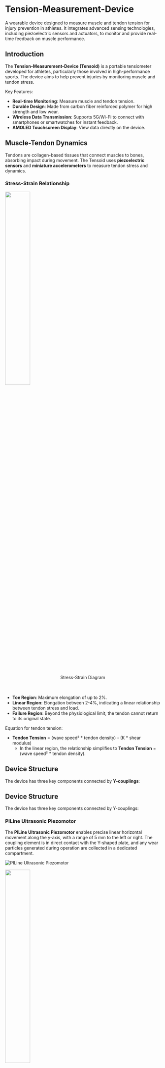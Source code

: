 # Tension-Measurement-Device

A wearable device designed to measure muscle and tendon tension for injury prevention in athletes. It integrates advanced sensing technologies, including piezoelectric sensors and actuators, to monitor and provide real-time feedback on muscle performance.

## Introduction
The **Tension-Measurement-Device (Tensoid)** is a portable tensiometer developed for athletes, particularly those involved in high-performance sports. The device aims to help prevent injuries by monitoring muscle and tendon stress.

Key Features:
- **Real-time Monitoring**: Measure muscle and tendon tension.
- **Durable Design**: Made from carbon fiber reinforced polymer for high strength and low wear.
- **Wireless Data Transmission**: Supports 5G/Wi-Fi to connect with smartphones or smartwatches for instant feedback.
- **AMOLED Touchscreen Display**: View data directly on the device.

## Muscle-Tendon Dynamics
Tendons are collagen-based tissues that connect muscles to bones, absorbing impact during movement. The Tensoid uses **piezoelectric sensors** and **miniature accelerometers** to measure tendon stress and dynamics.

### Stress-Strain Relationship
<img src="https://github.com/user-attachments/assets/28c13f5f-e973-49d9-b1c5-88b1d821756b" width="40%">
<br>
<figcaption style="text-align: center;">Stress-Strain Diagram</figcaption>
<br><br>


- **Toe Region**: Maximum elongation of up to 2%.
- **Linear Region**: Elongation between 2-4%, indicating a linear relationship between tendon stress and load.
- **Failure Region**: Beyond the physiological limit, the tendon cannot return to its original state.

Equation for tendon tension:
- **Tendon Tension** = (wave speed² * tendon density) - (K * shear modulus)
  - In the linear region, the relationship simplifies to **Tendon Tension** = (wave speed² * tendon density).

## Device Structure
The device has three key components connected by **Y-couplings**:

## Device Structure
The device has three key components connected by Y-couplings:

### PILine Ultrasonic Piezomotor
The **PILine Ultrasonic Piezomotor** enables precise linear horizontal movement along the y-axis, with a range of 5 mm to the left or right. The coupling element is in direct contact with the Y-shaped plate, and any wear particles generated during operation are collected in a dedicated compartment.

![PILine Ultrasonic Piezomotor](https://github.com/user-attachments/assets/cc784a4a-a86c-4b40-bea2-15f46a321d91)

<img src="https://github.com/user-attachments/assets/a94bdf60-f9f1-471d-b1eb-ec67e7bed3e4" width="40%">
<br>
<figcaption style="text-align: center;">The <strong>Y-coupling midsection</strong> allows interaction with corresponding actuators to achieve controlled movement with minimal energy loss.</figcaption>
<br><br>

<img src="https://github.com/user-attachments/assets/c382ec80-5b0d-4bfb-bc2c-5e6d1397e3b2" width="40%">
<br>
<figcaption style="text-align: center;">Corresponding actuators to achieve controlled movement with minimal energy loss.</figcaption>
<br><br>

[Watch PILine Ultrasonic Piezomotor in action](https://www.youtube.com/watch?v=6fXBp_KJyVw)

### PI NEXLINE PiezoWalk
The **PI NEXLINE PiezoWalk** actuator is designed for both lifting and holding applications, featuring minimal wear due to its frictionless operation.

<img src="https://github.com/user-attachments/assets/e3244293-ebea-44c4-ab00-059e67839962" width="40%">
<br>
<figcaption style="text-align: center;">The <strong>PI NEXLINE PiezoWalk</strong> actuator.</figcaption>
<br><br>

[Watch PI NEXLINE PiezoWalk in action](https://www.youtube.com/watch?v=PMmutw8N2K8)
<br><br>


### Actuators
![Actuators](https://github.com/user-attachments/assets/f780c933-5955-43b4-b6fe-77ce5cd7e230)
- Includes **PICMA stacked multilayer piezo actuators**, **PILine ultrasonic piezomotors**, and **PI NEXLINE PiezoWalk**.
- Designed to provide precise movement control with low wear.

### Polyurethane Strap
![Polyurethane Strap](https://github.com/user-attachments/assets/34f9671c-cfdc-4c6a-bb19-65ce8895410d)
- Strong, flexible, water-resistant, with magnetic coupling for safety in case of accidents.

### Casing Material
- Made from **carbon fiber reinforced polymer (CFRP)** for a lightweight yet strong build, suitable for biological applications like protheses.
- **High thermal conductivity** helps dissipate heat away from internal components.

## Sensors and Chip Technology
The **Tensoid** integrates different sensors to measure muscle and tendon activity:

### Miniature Accelerometer
![Accelerometer](https://github.com/user-attachments/assets/903d75d9-6370-446c-86e5-f995c508ff2f)
- **3225F series accelerometer**: Provides 1mV/g sensitivity and is housed in a titanium casing for durability.

### Chip Technology
- Equipped with **Qualcomm Snapdragon 888+** for on-device AI processing, supporting efficient 5G connectivity.

## Display and User Interface
The Tensoid features a **full-color AMOLED touchscreen** that allows users to interact with the device and view real-time data.

### Display
![AMOLED Display](https://github.com/user-attachments/assets/bf1beb0f-2864-4501-aba4-f7664edc1133)
- 18-inch touchscreen panel that is lightweight and cost-effective.

## Functionality
The Tensoid software provides detailed analysis of tendon activity and feedback to improve workout performance:

- **Real-Time Data Visualization**: Monitor **transverse tendon acceleration** and identify critical points.
- **Wireless Communication**: Uses 5G/Wi-Fi to connect with the **Tensoid app** on smartphones or smartwatches.
- **Tenselink Functionality**: Allows multiple Tensoids to be linked together for advanced data analysis.

## Market Positioning
The **Tensoid** is unique in the market with no direct competitors, offering advanced muscle and tendon monitoring that extends beyond traditional heart rate monitors.

### Strengths and Opportunities
- **Versatile**: Suitable for multiple muscle groups and sports.
- **Durable and User-Friendly**: Uses materials and design optimized for longevity and ease of use.
- **Potential Opportunities**: Integration with popular fitness trackers and further optimization of the design for cost reduction.

## Challenges and Solutions
- **Market Uncertainty**: Conducted market studies to gauge interest.
- **High Manufacturing Costs**: Simplified design to reduce costs while maintaining functionality.
- **Risk of Copycats**: Patented the design to prevent counterfeiting.

## Project Goals
1. **Injury Prevention**: Monitor muscle and tendon stress to prevent overstraining.
2. **Performance Optimization**: Provide athletes with real-time feedback on workout intensity.
3. **Advanced Sensing**: Utilize high-precision sensors for detailed analysis of muscle performance.
4. **Durable Build**: Lightweight and resistant to environmental wear and tear, perfect for sports use.

## Usage Instructions
1. **Attachment**: Secure the device to the muscle or tendon area to be monitored.
2. **Monitoring**: Use the AMOLED display or the Tensoid app to monitor real-time data.
3. **Workout Feedback**: Adjust workout intensity based on the feedback provided by the Tensoid.

## Future Improvements
- **Integration with Fitness Apps**: Compatibility with popular fitness tracking apps.
- **Enhanced Sensor Precision**: Further advancements in sensor accuracy and battery life.

## Initial Design Sketches
Below are hand-drawn sketches of the initial concept, further refined and processed for manufacturing.

<img src="https://github.com/user-attachments/assets/9eee6567-0f46-401b-8dd5-b0e22beab924" width="50%">
<img src="https://github.com/user-attachments/assets/bb917bcf-ec07-45bc-9860-e4fb50cf0de7" width="50%">
<img src="https://github.com/user-attachments/assets/838cf2e9-3b8a-4cb3-b52b-13665d03a26b" width="50%">

## Technology Stack
- **Hardware**: Piezoelectric sensors, miniature accelerometers, Qualcomm Snapdragon 888+ for AI processing.
- **Software**: Tensoid app for smartphones/smartwatches, powered by 5G/Wi-Fi communication.
- **Materials**: Carbon fiber reinforced polymer, Polyurethane bands with magnetic coupling for flexibility.

